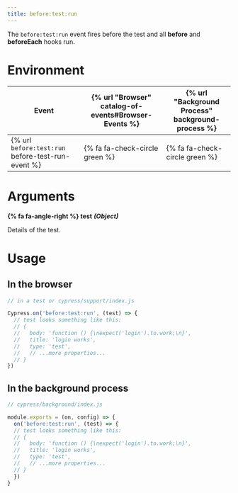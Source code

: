 ```yaml
---
title: before:test:run
---
```


The `before:test:run` event fires before the test and all **before** and **beforeEach** hooks run.

# Environment

Event | {% url "Browser" catalog-of-events#Browser-Events %} | {% url "Background Process" background-process %}
--- | --- | ---
{% url `before:test:run` before-test-run-event %} | {% fa fa-check-circle green %} | {% fa fa-check-circle green %}

# Arguments

**{% fa fa-angle-right %} test** ***(Object)***

Details of the test.

# Usage

## In the browser

```javascript
// in a test or cypress/support/index.js

Cypress.on('before:test:run', (test) => {
  // test looks something like this:
  // {
  //   body: 'function () {\nexpect('login').to.work;\n}',
  //   title: 'login works',
  //   type: 'test',
  //   // ...more properties...
  // }
})
```

## In the background process

```javascript
// cypress/background/index.js

module.exports = (on, config) => {
  on('before:test:run', (test) => {
  // test looks something like this:
  // {
  //   body: 'function () {\nexpect('login').to.work;\n}',
  //   title: 'login works',
  //   type: 'test',
  //   // ...more properties...
  // }
  })
}
```
